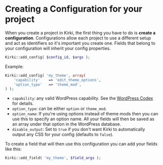 # Creating a Configuration for your project

When you create a project in Kirki, the first thing you have to do is **create a configuration**. Configurations allow each project to use a different setup and act as identifiers so it's important you create one. Fields that belong to your configuration will inherit your config properties.

```php
Kirki::add_config( $config_id, $args );
```

Example:

```php
Kirki::add_config( 'my_theme', array(
	'capability'    => 'edit_theme_options',
	'option_type'   => 'theme_mod',
) );
```

* `capability`: any valid WordPress capability. See the [WordPress Codex](https://codex.wordpress.org/Roles_and_Capabilities) for details.
* `option_type`: can be either `option` or `theme_mod`.
* `option_name`: If you're using options instead of theme mods then you can use this to specify an option name. All your fields will then be saved as an array under that option in the WordPress database.
* `disable_output`: Set to `true` if you don't want Kirki to automatically output any CSS for your config (defaults to `false`).

To create a field that will then use this configuration you can add your fields like this:
```php
Kirki::add_field( 'my_theme', $field_args );
```

